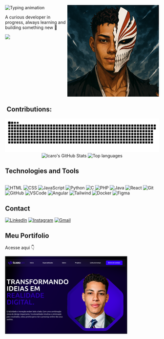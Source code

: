 <img align="right" src="https://github.com/IcaroMoreir4/IcaroMoreir4/blob/main/euVeach%20(1).png" width="300"/>

<img src="https://readme-typing-svg.herokuapp.com?font=Fira+Code&size=24&duration=2000&pause=1200&color=FF4C4C&center=true&vCenter=true&width=460&lines=Hi,+my+name+is+Ícaro+Moreira+👋;" alt="Typing animation" />
<p>A curious developer in progress, always learning and building something new 🚀</p>
<img src="https://i.pinimg.com/originals/36/3b/eb/363bebe77eb1e6f949926e151fd93762.gif" width="140" />

<br clear="both">

## ​ Contributions:

<div align="center">
  <img src="https://raw.githubusercontent.com/IcaroMoreir4/IcaroMoreir4/output/snake.svg" alt="Snake animation" />
  <br clear="both">
  <img height="180em" src="https://github-readme-stats.vercel.app/api?username=IcaroMoreir4&theme=github_dark&show_icons=true" alt="Icaro's GitHub Stats" />
  <img height="180em" src="https://github-readme-stats.vercel.app/api/top-langs/?username=IcaroMoreir4&layout=compact&theme=github_dark" alt="Top languages" />
</div>

##  Technologies and Tools
<div style="display: inline_block;"><br>
  <img height="40" width="40" src="https://skillicons.dev/icons?i=html" alt="HTML" />
  <img height="40" width="40" src="https://skillicons.dev/icons?i=css" alt="CSS" />
  <img height="40" width="40" src="https://skillicons.dev/icons?i=js" alt="JavaScript" />
  <img height="40" width="40" src="https://skillicons.dev/icons?i=python" alt="Python" />
  <img height="40" width="40" src="https://skillicons.dev/icons?i=c" alt="C" />
  <img height="40" width="40" src="https://skillicons.dev/icons?i=php" alt="PHP" />
  <img height="40" width="40" src="https://skillicons.dev/icons?i=java" alt="Java" />
  <img height="40" width="40" src="https://skillicons.dev/icons?i=react" alt="React" />
  <img height="40" width="40" src="https://skillicons.dev/icons?i=git" alt="Git" />
  <img height="40" width="40" src="https://skillicons.dev/icons?i=github" alt="GitHub" />
  <img height="40" width="40" src="https://skillicons.dev/icons?i=vscode" alt="VSCode" />
  <img height="40" width="40" src="https://skillicons.dev/icons?i=angular" alt="Angular" />
  <img height="40" width="40" src="https://skillicons.dev/icons?i=tailwind" alt="Tailwind" />
  <img height="40" width="40" src="https://skillicons.dev/icons?i=docker" alt="Docker" />
  <img height="40" width="40" src="https://skillicons.dev/icons?i=figma" alt="Figma" />
</div>

##  Contact
<div>
  <a href="https://www.linkedin.com/in/icaro-moreira91" target="_blank"><img src="https://img.shields.io/badge/-LinkedIn-%230077B5?style=for-the-badge&logo=linkedin&logoColor=white" alt="LinkedIn"></a> 
  <a href="https://instagram.com/icaro_moreira_" target="_blank"><img src="https://img.shields.io/badge/-Instagram-%23E4405F?style=for-the-badge&logo=instagram&logoColor=white" alt="Instagram"></a>
  <a href="mailto:icaromoreira90@gmail.com"><img src="https://img.shields.io/badge/-Gmail-%23333?style=for-the-badge&logo=gmail&logoColor=white" alt="Gmail"></a>
</div>

##  Meu Portifolio
<p>Acesse aqui 👇</p>
<a target="_blank" href="https://portifolio-jade-alpha.vercel.app/">
  <img src="https://github.com/IcaroMoreir4/IcaroMoreir4/blob/main/Screenshot%20from%202025-08-19%2016-55-09.png" width="400"/>
</a>

